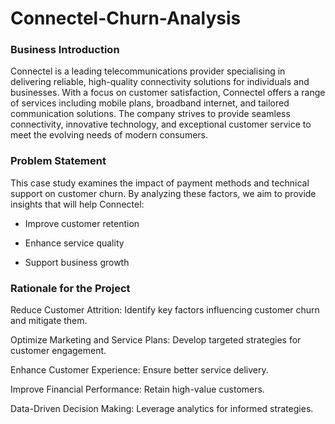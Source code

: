 # Connectel-Churn-Analysis

### Business Introduction

Connectel is a leading telecommunications provider specialising in delivering reliable, high-quality connectivity solutions for individuals and businesses. With a focus on customer satisfaction, Connectel offers a range of services including mobile plans, broadband internet, and tailored communication solutions. The company strives to provide seamless connectivity, innovative technology, and exceptional customer service to meet the evolving needs of modern consumers.


### Problem Statement

This case study examines the impact of payment methods and technical support on customer churn. By analyzing these factors, we aim to provide insights that will help Connectel:

-  Improve customer retention

-  Enhance service quality

-  Support business growth

### Rationale for the Project

Reduce Customer Attrition: Identify key factors influencing customer churn and mitigate them.

Optimize Marketing and Service Plans: Develop targeted strategies for customer engagement.

Enhance Customer Experience: Ensure better service delivery.

Improve Financial Performance: Retain high-value customers.

Data-Driven Decision Making: Leverage analytics for informed strategies.
